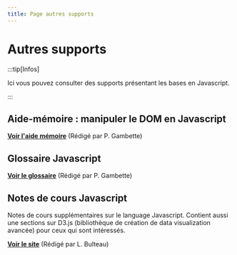 ```yaml
---
title: Page autres supports
---
```


# Autres supports


:::tip[Infos]

Ici vous pouvez consulter des supports présentant les bases en Javascript.

:::

## Aide-mémoire : manipuler le DOM en Javascript

**[Voir l'aide mémoire](./assets/JsDOM-AideMemoire-2024.pdf)** (Rédigé par P. Gambette)

## Glossaire Javascript

**[Voir le glossaire](./assets/R112-Glossaire-Javascript.pdf)** (Rédigé par P. Gambette)

## Notes de cours Javascript

Notes de cours supplémentaires sur le language Javascript. 
Contient aussi une sections sur D3.js (bibliothèque de création de data visualization avancée) pour ceux qui sont intéressés.

**[Voir le site](https://igm.univ-mlv.fr/~bulteau/mmi/index.html)** (Rédigé par L. Bulteau)